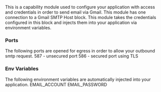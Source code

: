 This is a capability module used to configure your application with access and credentials in order to send email via Gmail.
This module has one connection to a Gmail SMTP Host block.
This module takes the credentials configured in this block and injects them into your application via environment variables.

### Ports
The following ports are opened for egress in order to allow your outbound smtp request.
587 - unsecured port
586 - secured port using TLS

### Env Variables
The following environment variables are automatically injected into your application.
EMAIL_ACCOUNT
EMAIL_PASSWORD
